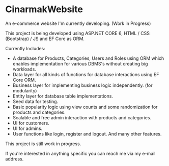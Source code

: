 # CinarmakWebsite
An e-commerce website I'm currently developing. (Work in Progress)

This project is being developed using ASP.NET CORE 6, HTML / CSS (Bootstrap) / JS and EF Core as ORM.

Currently Includes:

- A database for Products, Categories, Users and Roles using ORM which enables implementation for various DBMS's without creating big workloads.
- Data layer for all kinds of functions for database interactions using EF Core ORM.
- Business layer for implementing business logic independently. (for modularity)
- Entity layer for database table implementations.
- Seed data for testing.
- Basic popularity logic using view counts and some randomization for products and categories.
- Scalable and free admin interaction with products and categories.
- UI for customers.
- UI for admins.
- User functions like login, register and logout.
And many other features.

This project is still work in progress.

If you're interested in anything specific you can reach me via my e-mail address.
